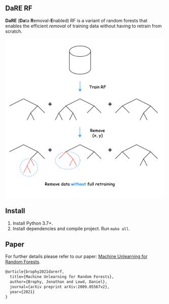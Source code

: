DaRE RF
---

**DaRE** (**Da**ta **R**emoval-**E**nabled) RF is a variant of random forests that enables the efficient _removal_ of training data without having to retrain from scratch.

<p align="center">
	<img align="center" src="images/thumbnail.png" alt="thumbnail">
</p>

Install
---
1. Install Python 3.7+.
1. Install dependencies and compile project. Run `make all`.

Paper
---
For further details please refer to our paper: [Machine Unlearning for Random Forests](https://arxiv.org/abs/2009.05567).

```
@article{brophy2021darerf,
  title={Machine Unlearning for Random Forests},
  author={Brophy, Jonathan and Lowd, Daniel},
  journal={arXiv preprint arXiv:2009.05567v2},
  year={2021}
}
```